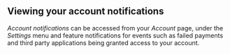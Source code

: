<!-- post: -->

## Viewing your account notifications

_Account notifications_ can be accessed from your _Account_ page, under the _Settings_ menu and feature notifications for events such as failed payments and third party applications being granted access to your account.

